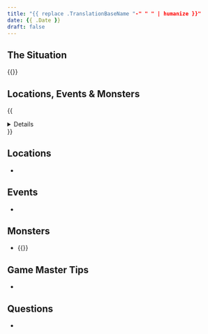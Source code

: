 ```yaml
---
title: "{{ replace .TranslationBaseName "-" " " | humanize }}"
date: {{ .Date }}
draft: false
---
```


<div data-toc="In This Adventure"></div>

## The Situation

{{<maps href="">}}



## Locations, Events & Monsters

{{<details summary="" blurb="">}}
- _Locations_
	+ a
- _Events_
	+ b
- _Monsters_
	+ {{<monster name="">}}
{{</details>}}



## Locations

-



## Events

-



## Monsters

- {{<monster name="">}}



## Game Master Tips

-



## Questions

-